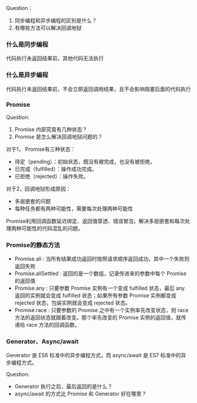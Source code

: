 
Question：
1. 同步编程和异步编程的区别是什么？
2. 有哪些方法可以解决回调地狱

### 什么是同步编程
代码执行未返回结果前，其他代码无法执行
### 什么是异步编程
代码执行未返回结果前，不会立即返回调用结果，且不会影响阻塞后面的代码执行
### Promise
Question:
1. Promise 内部究竟有几种状态？
2. Promise 是怎么解决回调地狱问题的？

对于1， Promise有三种状态：

* 待定（pending）：初始状态，既没有被完成，也没有被拒绝。
* 已完成（fulfilled）：操作成功完成。
* 已拒绝（rejected）：操作失败。

对于2，回调地狱形成原因：
* 多层嵌套的问题
* 每种任务都有两种可能性，需要每次处理两种可能性

Promise利用回调函数延迟绑定、返回值穿透、错误冒泡，解决多层嵌套和每次处理两种可能性的代码混乱的问题。

### Promise的静态方法
* Promise.all : 当所有结果成功返回时按照请求顺序返回成功，其中一个失败则返回失败
* Promise.allSettled : 返回的是一个数组，记录传进来的参数中每个 Promise 的返回值
* Promise.any : 只要参数 Promise 实例有一个变成 fulfilled 状态，最后 any 返回的实例就会变成 fulfilled 状态；如果所有参数 Promise 实例都变成 rejected 状态，包装实例就会变成 rejected 状态。
* Promise.race : 只要参数的 Promise 之中有一个实例率先改变状态，则 race 方法的返回状态就跟着改变。那个率先改变的 Promise 实例的返回值，就传递给 race 方法的回调函数。



###  Generator、Async/await 
Generator 是 ES6 标准中的异步编程方式，而 async/await 是 ES7 标准中的异步编程方式。

Question:
* Generator 执行之后，最后返回的是什么？
* async/await 的方式比 Promise 和 Generator 好在哪里？

